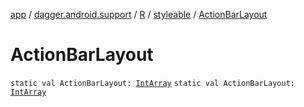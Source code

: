 [app](../../../index.md) / [dagger.android.support](../../index.md) / [R](../index.md) / [styleable](index.md) / [ActionBarLayout](./-action-bar-layout.md)

# ActionBarLayout

`static val ActionBarLayout: `[`IntArray`](https://kotlinlang.org/api/latest/jvm/stdlib/kotlin/-int-array/index.html)
`static val ActionBarLayout: `[`IntArray`](https://kotlinlang.org/api/latest/jvm/stdlib/kotlin/-int-array/index.html)
